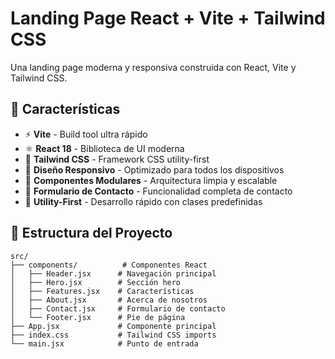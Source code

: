 # Landing Page React + Vite + Tailwind CSS

Una landing page moderna y responsiva construida con React, Vite y Tailwind CSS.

## 🚀 Características

- ⚡ **Vite** - Build tool ultra rápido
- ⚛️ **React 18** - Biblioteca de UI moderna
- 🎨 **Tailwind CSS** - Framework CSS utility-first
- 📱 **Diseño Responsivo** - Optimizado para todos los dispositivos
- 🔧 **Componentes Modulares** - Arquitectura limpia y escalable
- 📧 **Formulario de Contacto** - Funcionalidad completa de contacto
- 🎯 **Utility-First** - Desarrollo rápido con clases predefinidas


## 📁 Estructura del Proyecto

```
src/
├── components/          # Componentes React
│   ├── Header.jsx      # Navegación principal
│   ├── Hero.jsx        # Sección hero
│   ├── Features.jsx    # Características
│   ├── About.jsx       # Acerca de nosotros
│   ├── Contact.jsx     # Formulario de contacto
│   └── Footer.jsx      # Pie de página
├── App.jsx             # Componente principal
├── index.css           # Tailwind CSS imports
└── main.jsx            # Punto de entrada
```

<!-- 
## 🎨 Personalización

### Colores
Los colores principales se definen en `tailwind.config.js`:
- `primary-500`: #667eea
- `secondary-500`: #764ba2
- `accent-500`: #ec4899

### Contenido
Modifica el contenido directamente en los componentes JSX:
- Textos en `src/components/`
- Enlaces de navegación en `Header.jsx`
- Información de contacto en `Contact.jsx` y `Footer.jsx`

### Estilos con Tailwind
- Usa clases de Tailwind para estilos rápidos
- Personaliza colores en `tailwind.config.js`
- Añade utilidades personalizadas en `src/index.css`

## 📱 Responsive Design

La landing page está optimizada para:
- 📱 Móviles (320px+)
- 📱 Tablets (768px+)
- 💻 Desktop (1024px+)

## 🚀 Despliegue

### Vercel
```bash
npm run build
# Sube la carpeta 'dist' a Vercel
```

### Netlify
```bash
npm run build
# Arrastra la carpeta 'dist' a Netlify
```

### GitHub Pages
```bash
npm run build
# Sube el contenido de 'dist' a tu repositorio de GitHub Pages
```

-->